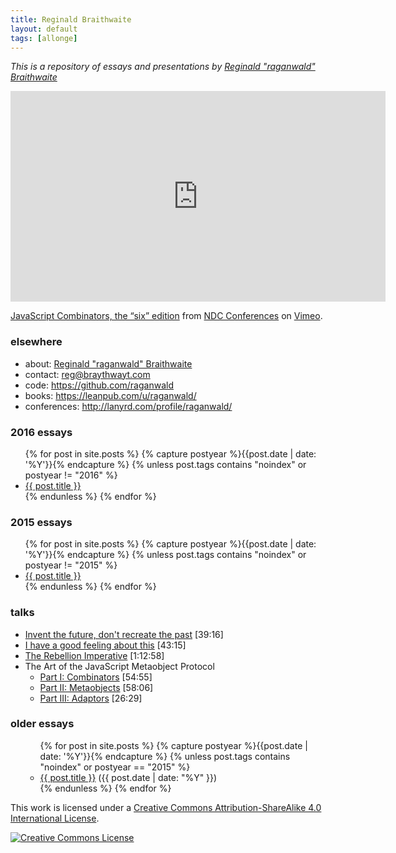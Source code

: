 ```yaml
---
title: Reginald Braithwaite
layout: default
tags: [allonge]
---
```


*This is a repository of essays and presentations by [Reginald "raganwald" Braithwaite](http://braythwayt.com)*

<iframe src="https://player.vimeo.com/video/153097877" width="600" height="337" frameborder="0" webkitallowfullscreen mozallowfullscreen allowfullscreen></iframe>

<p><a href="https://vimeo.com/153097877">JavaScript Combinators, the &ldquo;six&rdquo; edition</a> from <a href="https://vimeo.com/ndcconferences">NDC Conferences</a> on <a href="https://vimeo.com">Vimeo</a>.</p>

### elsewhere

* about: [Reginald "raganwald" Braithwaite](http://braythwayt.com)
* contact: <a href="mailto:reg@braythwayt.com">reg@braythwayt.com</a>
* code: <a href="https://github.com/raganwald">https://github.com/raganwald</a>
* books: <a href="https://leanpub.com/u/raganwald/">https://leanpub.com/u/raganwald/</a>
* conferences: <a href="http://lanyrd.com/profile/raganwald/">http://lanyrd.com/profile/raganwald/</a>

### 2016 essays

<div class="related">
  <ul>
    {% for post in site.posts %}
      {% capture postyear %}{{post.date | date: '%Y'}}{% endcapture %}
      {% unless post.tags contains "noindex" or postyear != "2016" %}
        <li>
          <a href="{{ post.url }}">{{ post.title }}</a>
        </li>
      {% endunless %}
    {% endfor %}
  </ul>
</div>

### 2015 essays

<div class="related">
  <ul>
    {% for post in site.posts %}
      {% capture postyear %}{{post.date | date: '%Y'}}{% endcapture %}
      {% unless post.tags contains "noindex" or postyear != "2015" %}
        <li>
          <a href="{{ post.url }}">{{ post.title }}</a>
        </li>
      {% endunless %}
    {% endfor %}
  </ul>
</div>

### talks

* [Invent the future, don't recreate the past](http://youtu.be/uYcAjr2J_rU) [39:16]
* [I have a good feeling about this](https://vimeo.com/76141334) [43:15]
* [The Rebellion Imperative](https://vimeo.com/53265664) [1:12:58]
* The Art of the JavaScript Metaobject Protocol
  * [Part I: Combinators](https://vimeo.com/97408202) [54:55]
  * [Part II: Metaobjects](https://vimeo.com/97415345) [58:06]
  * [Part III: Adaptors](https://www.youtube.com/watch?v=hp7sgLVepF8) [26:29]

### older essays

<div class="related">
  <ul>
  <ul>
    {% for post in site.posts %}
      {% capture postyear %}{{post.date | date: '%Y'}}{% endcapture %}
      {% unless post.tags contains "noindex" or postyear == "2015" %}
        <li>
          <a href="{{ post.url }}">{{ post.title }}</a> (<span>{{ post.date | date: "%Y" }}</span>)
        </li>
      {% endunless %}
    {% endfor %}
  </ul>
  </ul>
</div>

This work is licensed under a <a rel="license" href="http://creativecommons.org/licenses/by-sa/4.0/">Creative Commons Attribution-ShareAlike 4.0 International License</a>.

<a rel="license" href="http://creativecommons.org/licenses/by-sa/4.0/"><img alt="Creative Commons License" style="border-width:0" src="http://i.creativecommons.org/l/by-sa/4.0/80x15.png" /></a>
